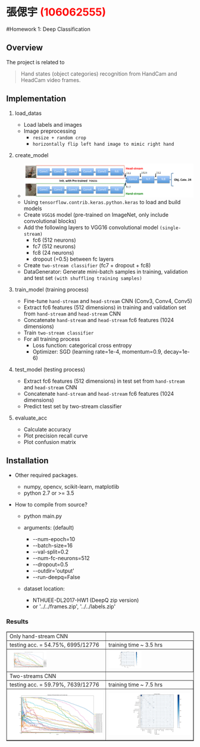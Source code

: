 # 張偲宇 <span style="color:red">(106062555)</span>

#Homework 1: Deep Classification

## Overview
The project is related to 
> Hand states (object categories) recognition from HandCam and HeadCam video frames.


## Implementation
1. load_datas
	* Load labels and images
	* Image preprocessing
		- `resize + random crop`
		- `horizontally flip left hand image to mimic right hand`

2. create_model
	* <img src="two_streams_archi.png"/>
	* Using `tensorflow.contrib.keras.python.keras` to load and build models
	* Create `VGG16` model (pre-trained on ImageNet, only include convolutional blocks)
	* Add the following layers to VGG16 convolutional model `(single-stream)`
		- fc6 (512 neurons)
		- fc7 (512 neurons)
		- fc8 (24 neurons)
		- dropout (=0.5) between fc layers
	* Create `two-stream classifier` (fc7 + dropout + fc8)
	* DataGenerator: Generate mini-batch samples in training, validation and test set `(with shuffling training samples)`

3. train_model (training process)
	* Fine-tune `hand-stream` and `head-stream` CNN (Conv3, Conv4, Conv5)
	* Extract fc6 features (512 dimensions) in training and validation set from `hand-stream` and `head-stream` CNN
	* Concatenate `hand-stream` and `head-stream` fc6 features (1024 dimensions)
	* Train `two-stream classifier`
	* For all training process
		- Loss function: categorical cross entropy
		- Optimizer: SGD (learning rate=1e-4, momentum=0.9, decay=1e-6)

4. test_model (testing process)
	* Extract fc6 features (512 dimensions) in test set from `hand-stream` and `head-stream` CNN
	* Concatenate `hand-stream` and `head-stream` fc6 features (1024 dimensions)
	* Predict test set by two-stream classifier

5. evaluate_acc
	* Calculate accuracy
	* Plot precision recall curve
	* Plot confusion matrix


## Installation
* Other required packages.
	- numpy, opencv, scikit-learn, matplotlib
	- python 2.7 or >= 3.5

* How to compile from source?
	- python main.py
	
	- arguments: (default)
		+ --num-epoch=10
		+ --batch-size=16
		+ --val-split=0.2
		+ --num-fc-neurons=512
		+ --dropout=0.5
		+ --outdir='output'
		+ --run-deepq=False
	
	- dataset location:
		+ NTHUEE-DL2017-HW1 (DeepQ zip version)
		+ or '../../frames.zip', '../../labels.zip'


### Results

<table border=1>
<tr>
<td>
Only hand-stream CNN
</td>
</tr>
<tr>
<td>
testing acc. = 54.75%, 6995/12776
</td>
<td>
training time ~ 3.5 hrs
</td>
</tr>
<tr>
<td>
<img src="only_hand_prc.png" width="40%"/>
</td>
<td>
<img src="only_hand_cm.png" width="40%"/>
</td>
</tr>
<tr>
<td>
Two-streams CNN
</td>
</tr>
<tr>
<td>
testing acc. = 59.79%, 7639/12776
</td>
<td>
training time ~ 7.5 hrs
</td>
</tr>
<tr>
<td>
<img src="two_streams_prc.png"/>
</td>
<td>
<img src="two_streams_cm.png"/>
</td>
</tr>
</table>
